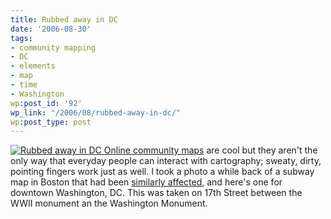 ```yaml
---
title: Rubbed away in DC
date: '2006-08-30'
tags:
- community mapping
- DC
- elements
- map
- time
- Washington
wp:post_id: '92'
wp_link: "/2006/08/rubbed-away-in-dc/"
wp:post_type: post
---
```


  [ ![Rubbed away in DC](http://static.flickr.com/94/229805371_72e59c0279.jpg) ](http://www.flickr.com/photos/bensheldon/229805371/ "Photo Sharing")
  [Online community maps](http://mappingaccess.com "a directory of Cable Access Television stations") are cool but they aren't the only way that everyday people can interact with cartography; sweaty, dirty, pointing fingers work just as well. I took a photo a while back of a subway map in Boston that had been [similarly affected](http://island94.org/node/9), and here's one for downtown Washington, DC. This was taken on 17th Street between the WWII monument an the Washington Monument.
